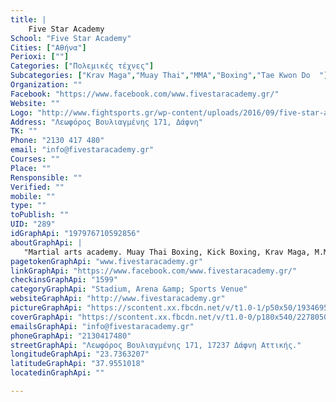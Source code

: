 ```yaml
---
title: |
    Five Star Academy
School: "Five Star Academy"
Cities: ["Αθήνα"]
Perioxi: [""]
Categories: ["Πολεμικές τέχνες"]
Subcategories: ["Krav Maga","Muay Thai","MMA","Boxing","Tae Kwon Do  "]
Organization: ""
Facebook: "https://www.facebook.com/www.fivestaracademy.gr/"
Website: ""
Logo: "http://www.fightsports.gr/wp-content/uploads/2016/09/five-star-academy-logo.jpg"
Address: "Λεωφόρος Βουλιαγμένης 171, Δάφνη"
TK: ""
Phone: "2130 417 480"
email: "info@fivestaracademy.gr"
Courses: ""
Place: ""
Rensponsible: ""
Verified: ""
mobile: ""
type: ""
toPublish: ""
UID: "289"
idGraphApi: "197976710592856"
aboutGraphApi: | 
   "Martial arts academy. Muay Thai Boxing, Kick Boxing, Krav Maga, M.M.A, Taekwondo"
pagetokenGraphApi: "www.fivestaracademy.gr"
linkGraphApi: "https://www.facebook.com/www.fivestaracademy.gr/"
checkinsGraphApi: "1599"
categoryGraphApi: "Stadium, Arena &amp; Sports Venue"
websiteGraphApi: "http://www.fivestaracademy.gr"
pictureGraphApi: "https://scontent.xx.fbcdn.net/v/t1.0-1/p50x50/1934695_198010510589476_7728565538479168766_n.jpg?oh=88abbd61ab3c028870f1373603e0ba22&amp;oe=5B445718"
coverGraphApi: "https://scontent.xx.fbcdn.net/v/t1.0-0/p180x540/22780503_628609500862906_6153644440986833027_n.jpg?oh=66c5c0166fd1ec40fe63335f757ae961&amp;oe=5B3D07DB"
emailsGraphApi: "info@fivestaracademy.gr"
phoneGraphApi: "2130417480"
streetGraphApi: "Λεωφόρος Βουλιαγμένης 171, 17237 Δάφνη Αττικής."
longitudeGraphApi: "23.7363207"
latitudeGraphApi: "37.9551018"
locatedinGraphApi: ""

---
```




